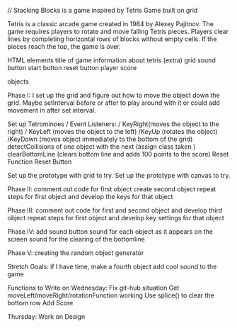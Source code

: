 // Stacking Blocks is a game inspired by Tetris Game built on grid 

Tetris is a classic arcade game created in 1984 by Alexey Pajitnov. The game requires players to rotate and move falling Tetris pieces. Players clear lines by completing horizontal rows of blocks without empty cells. If the pieces reach the top, the game is over.


HTML elements
title of game
information about tetris (extra)
grid
sound button
start button 
reset button
player score

objects 




Phase I: I set up the grid and figure out how to move the object down the grid. Maybe setInterval before or after to play around with it or could add movement in after set interval. 

Set up Tetrominoes 
    / Event Listeners: 
    / KeyRight(moves the object to the right)
    / KeyLeft (moves the object to the left)
    /KeyUp (rotates the object)
    /KeyDown (moves object immediately to the bottom of the grid)
    detectCollisions of one object with the next (assign class taken )
    clearBottomLine (clears bottom line and adds 100 points to the score)
    Reset Function
    Reset Button 


Set up the prototype with grid to try. 
Set up the prototype with canvas to try. 

Phase II: comment out code for first object
          create second object
          repeat steps for first object and develop the keys for that object 


Phase III: comment out code for first and second object and develop third object 
            repeat steps for first object
            and develop key settings for that object

Phase IV: add sound button 
          sound for each object as it appears on the screen
          sound for the clearing of the bottomline

Phase V: creating the random object generator

Stretch Goals: if I have time, make a fourth object
               add cool sound to the game 

Functions to Write on Wednesday:
Fix git-hub situation
Get moveLeft/moveRight/rotationFunction working
Use splice() to clear the bottom row 
Add Score 

Thursday: Work on Design

